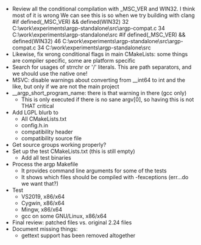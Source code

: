 * Review all the conditional compilation with _MSC_VER and WIN32. I think most of it is wrong
  We can see this is so when we try building with clang
  #if defined(_MSC_VER) && defined(WIN32)	32	C:\work\experiments\argp-standalone\src\argp-compat.c	34	C:\work\experiments\argp-standalone\src
  #if defined(_MSC_VER) && defined(WIN32)	46	C:\work\experiments\argp-standalone\src\argp-compat.c	34	C:\work\experiments\argp-standalone\src
* Likewise, fix wrong conditional flags in main CMakeLists: some things are compiler specific, some are platform specific
* Search for usages of strrchr or '/' literals. This are path separators, and we should use the native one!
* MSVC: disable warnings about converting from __int64 to int and the like, but only if we are not the main project
* __argp_short_program_name: there is that warning in there (gcc only)
  * This is only executed if there is no sane argv[0], so having this is not THAT critical
* Add LGPL blurb to
  * All CMakeLists.txt
  * config.h.in
  * compatibility header
  * compatibility source file
* Get source groups working properly?
* Set up the test CMakeLists.txt (this is still empty)
  * Add all test binaries
* Process the argp Makefile
  * It provides command line arguments for some of the tests
  * It shows which files should be compiled with -fexceptions (err...do we want that?)
* Test
  * VS2019, x86/x64
  * Cygwin, x86/x64
  * Mingw, x86/x64
  * gcc on some GNU/Linux, x86/x64
* Final review: patched files vs. original 2.24 files
* Document missing things:
  * gettext support has been removed altogether
